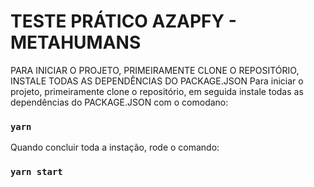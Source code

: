 # TESTE PRÁTICO AZAPFY - METAHUMANS

PARA INICIAR O PROJETO, PRIMEIRAMENTE CLONE O REPOSITÓRIO, INSTALE TODAS AS DEPENDÊNCIAS DO PACKAGE.JSON 
Para iniciar o projeto, primeiramente clone o repositório, em seguida instale todas as dependências do PACKAGE.JSON com o comodano:

### `yarn`

Quando concluir toda a instação, rode o comando:

### `yarn start`

